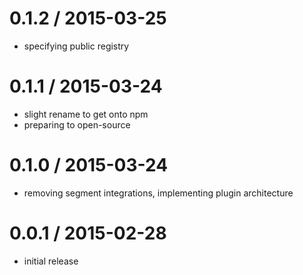 
0.1.2 / 2015-03-25
==================

  * specifying public registry

0.1.1 / 2015-03-24
==================

  * slight rename to get onto npm
  * preparing to open-source

0.1.0 / 2015-03-24
==================

  * removing segment integrations, implementing plugin architecture

0.0.1 / 2015-02-28
==================

  * initial release
